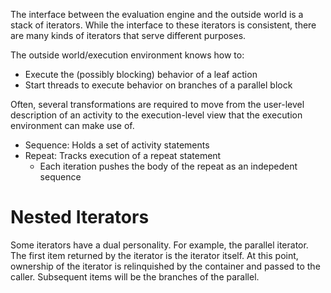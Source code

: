 
The interface between the evaluation engine and the outside world is a stack
of iterators. While the interface to these iterators is consistent, there 
are many kinds of iterators that serve different purposes.

The outside world/execution environment knows how to:
- Execute the (possibly blocking) behavior of a leaf action
- Start threads to execute behavior on branches of a parallel block

Often, several transformations are required to move from the 
user-level description of an activity to the execution-level view that
the execution environment can make use of. 

- Sequence: Holds a set of activity statements
- Repeat: Tracks execution of a repeat statement
  - Each iteration pushes the body of the repeat as an indepedent sequence

# Nested Iterators
Some iterators have a dual personality. For example, the parallel iterator. 
The first item returned by the iterator is the iterator itself. At this 
point, ownership of the iterator is relinquished by the container and 
passed to the caller. Subsequent items will be the branches of the parallel.